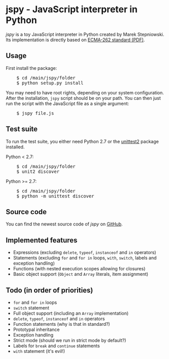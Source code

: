 jspy - JavaScript interpreter in Python
=======================================

*jspy* is a toy JavaScript interpreter in Python created by Marek Stepniowski. Its implementation is directly based on [ECMA-262 standard (PDF)](http://www.ecma-international.org/publications/files/ECMA-ST/Ecma-262.pdf).


Usage
-----

First install the package:

<pre>
    $ cd /main/jspy/folder
    $ python setup.py install
</pre>

You may need to have root rights, depending on your system configuration. After the installation, `jspy` script should be on your path. You can then just run the script with the JavaScript file as a single argument:

<pre>
    $ jspy file.js
</pre>


Test suite
----------

To run the test suite, you either need Python 2.7 or the [unittest2](http://pypi.python.org/pypi/unittest2) package installed.

Python < 2.7:

<pre>
    $ cd /main/jspy/folder
    $ unit2 discover
</pre>

Python >= 2.7:

<pre>
    $ cd /main/jspy/folder
    $ python -m unittest discover
</pre>

Source code
-----------

You can find the newest source code of *jspy* on [GitHub](https://github.com/zuber/jspy).


Implemented features
--------------------

  * Expressions (excluding `delete`, `typeof`, `instanceof` and `in` operators)
  * Statements (excluding `for` and `for in` loops, `with`, `switch`, labels and exception handling)
  * Functions (with nested execution scopes allowing for closures)
  * Basic object support (`Object` and `Array` literals, item assignment)


Todo (in order of priorities)
-----------------------------

  * `for` and `for in` loops
  * `switch` statement
  * Full object support (including an `Array` implementation)
  * `delete`, `typeof`, `instanceof` and `in` operators
  * Function statements (why is that in standard?)
  * Prototypal inheritance
  * Exception handling
  * Strict mode (should we run in strict mode by default?)
  * Labels for `break` and `continue` statements
  * `with` statement (it's evil!)

